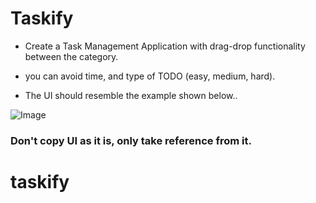 
# Taskify

- Create a Task Management Application with drag-drop functionality between the category.

- you can avoid time, and type of TODO (easy, medium, hard).


- The UI should resemble the example shown below..

![Image](https://utfs.io/f/c63f4dc5-6833-4c65-9b07-e1421d833ee2-ng18dw.png)



### Don't copy UI as it is, only take reference from it.



# taskify
